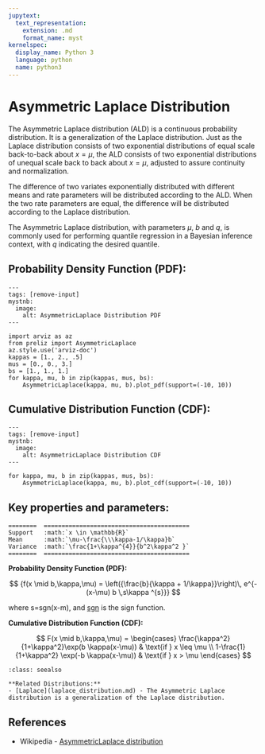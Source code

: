 ```yaml
---
jupytext:
  text_representation:
    extension: .md
    format_name: myst
kernelspec:
  display_name: Python 3
  language: python
  name: python3
---
```

# Asymmetric Laplace Distribution

The Asymmetric Laplace distribution (ALD) is a continuous probability distribution. It is a generalization of the Laplace distribution. Just as the Laplace distribution consists of two exponential distributions of equal scale back-to-back about $x = \mu$, the ALD consists of two exponential distributions of unequal scale back to back about $x = \mu$, adjusted to assure continuity and normalization. 

The difference of two variates exponentially distributed with different means and rate parameters will be distributed according to the ALD. When the two rate parameters are equal, the difference will be distributed according to the Laplace distribution.

The Asymmetric Laplace distribution, with parameters  $\mu$, $b$ and $q$, is commonly used for performing quantile regression in a Bayesian inference context, with $q$ indicating the desired quantile. 

## Probability Density Function (PDF):

```{code-cell}
---
tags: [remove-input]
mystnb:
  image:
    alt: AsymmetricLaplace Distribution PDF
---

import arviz as az
from preliz import AsymmetricLaplace
az.style.use('arviz-doc')
kappas = [1., 2., .5]
mus = [0., 0., 3.]
bs = [1., 1., 1.]
for kappa, mu, b in zip(kappas, mus, bs):
    AsymmetricLaplace(kappa, mu, b).plot_pdf(support=(-10, 10))
```

## Cumulative Distribution Function (CDF):

```{code-cell}
---
tags: [remove-input]
mystnb:
  image:
    alt: AsymmetricLaplace Distribution CDF
---

for kappa, mu, b in zip(kappas, mus, bs):
    AsymmetricLaplace(kappa, mu, b).plot_cdf(support=(-10, 10))
```


## Key properties and parameters:

```{eval-rst}
========  =========================================
Support   :math:`x \in \mathbb{R}`
Mean      :math:`\mu-\frac{\\\kappa-1/\kappa}b`
Variance  :math:`\frac{1+\kappa^{4}}{b^2\kappa^2 }`
========  =========================================
```

**Probability Density Function (PDF):**


$$
{f(x \mid b,\kappa,\mu) =
    \left({\frac{b}{\kappa + 1/\kappa}}\right)\, e^{-(x-\mu) b \,s\kappa ^{s}}}
$$

where s=sgn(x-m), and [sgn](https://en.wikipedia.org/wiki/Sign_function) is the sign function.

**Cumulative Distribution Function (CDF):**

$$
F(x \mid b,\kappa,\mu)  = 
    \begin{cases}
      \frac{\kappa^2}{1+\kappa^2}\exp(b \kappa(x-\mu)) & \text{if } x \leq \mu \\
     1-\frac{1}{1+\kappa^2} \exp(-b \kappa(x-\mu))  & \text{if } x > \mu
    \end{cases}
$$


```{seealso}
:class: seealso

**Related Distributions:**
- [Laplace](laplace_distribution.md) - The Asymmetric Laplace distribution is a generalization of the Laplace distribution.
```

## References

- Wikipedia - [AsymmetricLaplace distribution](https://en.wikipedia.org/wiki/Asymmetric_Laplace_distribution)